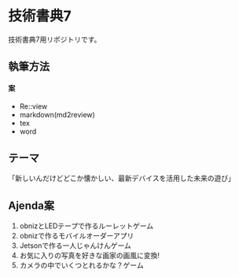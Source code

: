 技術書典7
====

技術書典7用リポジトリです。

## 執筆方法
#### 案
+ Re::view
+ markdown(md2review)
+ tex
+ word

## テーマ
「新しいんだけどどこか懐かしい、最新デバイスを活用した未来の遊び」

## Ajenda案
 1. obnizとLEDテープで作るルーレットゲーム
 2. obnizで作るモバイルオーダーアプリ
 3. Jetsonで作る一人じゃんけんゲーム
 4. お気に入りの写真を好きな画家の画風に変換!
 5. カメラの中でいくつとれるかな？ゲーム

